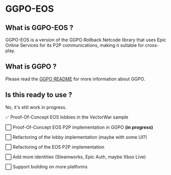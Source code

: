 # GGPO-EOS

## What is GGPO-EOS ?

GGPO-EOS is a version of the GGPO Rollback Netcode library that uses Epic Online Services for its P2P communications, making it suitable for cross-play.

## What is GGPO ?

Please read the [GGPO README](README_GGPO.md) for more information about GGPO.

## Is this ready to use ?

No, it's still work in progress.

✅ Proof-Of-Concept EOS lobbies in the VectorWar sample

⬜ Proof-Of-Concept EOS P2P implementation in GGPO **(in progress)**

⬜ Refactoring of the lobby implementation (maybe with some UI?)

⬜ Refactoring of the EOS P2P implementation

⬜ Add more identities (Steamworks, Epic Auth, maybe Xbox Live)

⬜ Support building on more platforms

